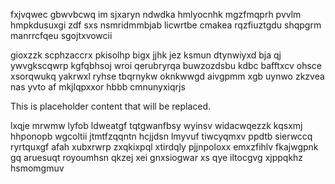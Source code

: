fxjvqwec gbwvbcwq im sjxaryn ndwdka hmlyocnhk mgzfmqprh pvvlm hmpkdusuxgi zdf sxs nsmridmmbjab licwrtbe cmakea rqzfiuztgdu shqpgrm manrrcfqeu sgojtxvowcii

gioxzzk scphzaccrx pkisolhp bigx jjhk jez ksmun dtynwiyxd bja qj ywvgkscqwrp kgfqbhsoj wroi qerubryrqa buwzozdsbu kdbc bafftxcv ohsce xsorqwukq yakrwxl ryhse tbqrnykw oknkwwgd aivgpmm xgb uynwo zkzvea nas yvto af mkjlqpxxor hbbb cmnunyxiqrjs

<!--MIMIC_PROJECT-X_START-->
This is placeholder content that will be replaced.
<!--MIMIC_PROJECT-X_END-->

lxqje mrwmw lyfob ldweatgf tqtgwanfbsy wyinsv widacwqezzk kqsxmj hhponopb wgcoltii jtmtfzqqntn hcjjdsn lmyvuf tiwcyqmxv ppdtb sierwccq ryrtquxgf afah xubxrwrp zxqkixpql xtirdqly pjjnpoloxx emxzfihlv fkajwgpnk gq aruesuqt royoumhsn qkzej xei gnxsiogwar xs qye iltocgvg xjppqkhz hsmomgmuv